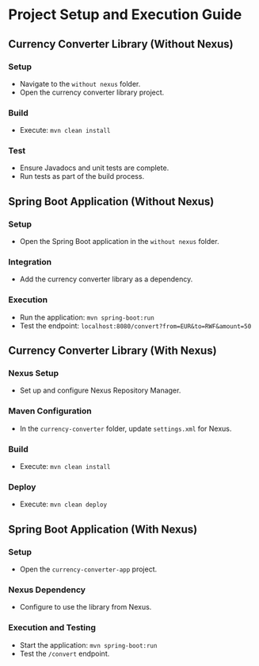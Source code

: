# Project Setup and Execution Guide

## Currency Converter Library (Without Nexus)

### Setup
- Navigate to the `without nexus` folder.
- Open the currency converter library project.

### Build
- Execute: `mvn clean install`

### Test
- Ensure Javadocs and unit tests are complete.
- Run tests as part of the build process.

## Spring Boot Application (Without Nexus)

### Setup
- Open the Spring Boot application in the `without nexus` folder.

### Integration
- Add the currency converter library as a dependency.

### Execution
- Run the application: `mvn spring-boot:run`
- Test the endpoint: `localhost:8080/convert?from=EUR&to=RWF&amount=50`

## Currency Converter Library (With Nexus)

### Nexus Setup
- Set up and configure Nexus Repository Manager.

### Maven Configuration
- In the `currency-converter` folder, update `settings.xml` for Nexus.

### Build
- Execute: `mvn clean install`

### Deploy
- Execute: `mvn clean deploy`

## Spring Boot Application (With Nexus)

### Setup
- Open the `currency-converter-app` project.

### Nexus Dependency
- Configure to use the library from Nexus.

### Execution and Testing
- Start the application: `mvn spring-boot:run`
- Test the `/convert` endpoint.
